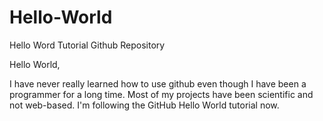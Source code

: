 # Hello-World
Hello Word Tutorial Github Repository

Hello World,

   I have never really learned how to use github even though I have been a programmer for a long time.  Most of my projects have been scientific and not web-based.  I'm following the GitHub Hello World tutorial now.
